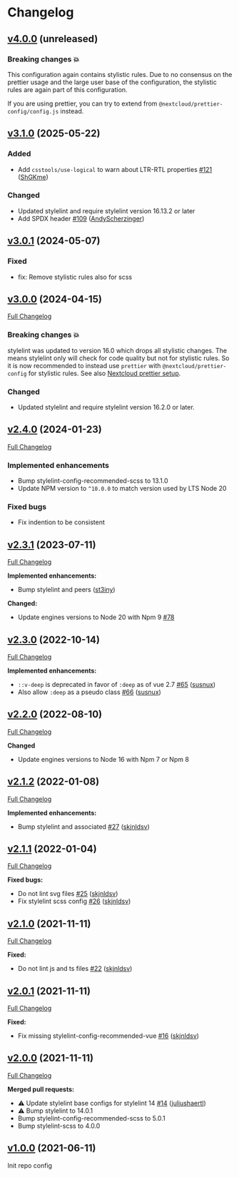 <!--
  - SPDX-FileCopyrightText: 2021 Nextcloud GmbH and Nextcloud contributors
  - SPDX-License-Identifier: AGPL-3.0-or-later
-->
# Changelog

## [v4.0.0](https://github.com/nextcloud/stylelint-config/tree/v4.0.0) (unreleased)

### Breaking changes :boom:
This configuration again contains stylistic rules.
Due to no consensus on the prettier usage and the large user base of the configuration,
the stylistic rules are again part of this configuration.

If you are using prettier, you can try to extend from `@nextcloud/prettier-config/config.js` instead.

## [v3.1.0](https://github.com/nextcloud/stylelint-config/tree/v3.1.0) (2025-05-22)

### Added
* Add `csstools/use-logical` to warn about LTR-RTL properties [\#121](https://github.com/nextcloud-libraries/stylelint-config/pull/121) ([ShGKme](https://github.com/ShGKme))

### Changed
* Updated stylelint and require stylelint version 16.13.2 or later
* Add SPDX header [\#109](https://github.com/nextcloud-libraries/stylelint-config/pull/109) ([AndyScherzinger](https://github.com/AndyScherzinger))

## [v3.0.1](https://github.com/nextcloud/stylelint-config/tree/v3.0.1) (2024-05-07)

### Fixed

* fix: Remove stylistic rules also for scss

## [v3.0.0](https://github.com/nextcloud/stylelint-config/tree/v3.0.0) (2024-04-15)
[Full Changelog](https://github.com/nextcloud/stylelint-config/compare/v2.4.0...v3.0.0)

### Breaking changes :boom:
stylelint was updated to version 16.0 which drops all stylistic changes.
The means stylelint only will check for code quality but not for stylistic rules.
So it is now recommended to instead use `prettier` with `@nextcloud/prettier-config` for stylistic rules.
See also [Nextcloud prettier setup](https://github.com/nextcloud-libraries/nextcloud-prettier-config/blob/main/README.md#setup).

### Changed
* Updated stylelint and require stylelint version 16.2.0 or later.

## [v2.4.0](https://github.com/nextcloud/stylelint-config/tree/v2.4.0) (2024-01-23)

[Full Changelog](https://github.com/nextcloud/stylelint-config/compare/v2.3.1...v2.4.0)

### Implemented enhancements

* Bump stylelint-config-recommended-scss to 13.1.0
* Update NPM version to `^10.0.0` to match version used by LTS Node 20

### Fixed bugs

* Fix indention to be consistent

## [v2.3.1](https://github.com/nextcloud/stylelint-config/tree/v2.3.1) (2023-07-11)

[Full Changelog](https://github.com/nextcloud/stylelint-config/compare/v2.3.0...v2.3.1)

**Implemented enhancements:**

- Bump stylelint and peers ([st3iny](https://github.com/st3iny))

**Changed:**

- Update engines versions to Node 20 with Npm 9 [\#78](https://github.com/nextcloud/stylelint-config/pull/78)

## [v2.3.0](https://github.com/nextcloud/stylelint-config/tree/v2.3.0) (2022-10-14)

[Full Changelog](https://github.com/nextcloud/stylelint-config/compare/v2.2.0...v2.3.0)

**Implemented enhancements:**

- `::v-deep` is deprecated in favor of `:deep` as of vue 2.7 [\#65](https://github.com/nextcloud/stylelint-config/pull/65) ([susnux](https://github.com/susnux))
- Also allow `:deep` as a pseudo class [\#66](https://github.com/nextcloud/stylelint-config/pull/66) ([susnux](https://github.com/susnux))

## [v2.2.0](https://github.com/nextcloud/stylelint-config/tree/v2.2.0) (2022-08-10)

[Full Changelog](https://github.com/nextcloud/stylelint-config/compare/v2.1.2...v2.2.0)

**Changed**

- Update engines versions to Node 16 with Npm 7 or Npm 8

## [v2.1.2](https://github.com/nextcloud/stylelint-config/tree/v2.1.2) (2022-01-08)

[Full Changelog](https://github.com/nextcloud/stylelint-config/compare/v2.1.1...v2.1.2)

**Implemented enhancements:**

- Bump stylelint and associated [\#27](https://github.com/nextcloud/stylelint-config/pull/27) ([skjnldsv](https://github.com/skjnldsv))

## [v2.1.1](https://github.com/nextcloud/stylelint-config/tree/v2.1.1) (2022-01-04)

[Full Changelog](https://github.com/nextcloud/stylelint-config/compare/v2.1.0...v2.1.1)

**Fixed bugs:**

- Do not lint svg files [\#25](https://github.com/nextcloud/stylelint-config/pull/25) ([skjnldsv](https://github.com/skjnldsv))
- Fix stylelint scss config [\#26](https://github.com/nextcloud/stylelint-config/pull/26) ([skjnldsv](https://github.com/skjnldsv))

## [v2.1.0](https://github.com/nextcloud/stylelint-config/tree/v2.1.0) (2021-11-11)

[Full Changelog](https://github.com/nextcloud/stylelint-config/compare/v2.0.1...v2.1.0)

**Fixed:**

- Do not lint js and ts files [\#22](https://github.com/nextcloud/stylelint-config/pull/22) ([skjnldsv](https://github.com/skjnldsv))

## [v2.0.1](https://github.com/nextcloud/stylelint-config/tree/v2.0.1) (2021-11-11)

[Full Changelog](https://github.com/nextcloud/stylelint-config/compare/v2.0.0...v2.0.1)

**Fixed:**

- Fix missing stylelint-config-recommended-vue [\#16](https://github.com/nextcloud/stylelint-config/pull/16) ([skjnldsv](https://github.com/skjnldsv))

## [v2.0.0](https://github.com/nextcloud/stylelint-config/tree/v2.0.0) (2021-11-11)

[Full Changelog](https://github.com/nextcloud/stylelint-config/compare/v1.0.0...v2.0.0)

**Merged pull requests:**

- ⚠️ Update stylelint base configs for stylelint 14 [\#14](https://github.com/nextcloud/stylelint-config/pull/14) ([juliushaertl](https://github.com/juliushaertl))
- ⚠️ Bump stylelint to 14.0.1
- Bump stylelint-config-recommended-scss to 5.0.1
- Bump stylelint-scss to 4.0.0

## [v1.0.0](https://github.com/nextcloud/stylelint-config/tree/v1.0.0) (2021-06-11)

Init repo config
